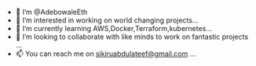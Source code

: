 - 👋 I’m @AdebowaleEth
- 👀 I’m interested in working on world changing projects...
- 🌱 I’m currently learning AWS,Docker,Terraform,kubernetes...
- 💞️ I’m looking to collaborate with like minds to work on fantastic projects ...
- 📫 You can reach me on sikiruabdulateef@gmail.com ...

<!---
AdebowaleEth/AdebowaleEth is a ✨ special ✨ repository because its `README.md` (this file) appears on your GitHub profile.
You can click the Preview link to take a look at your changes.
--->
